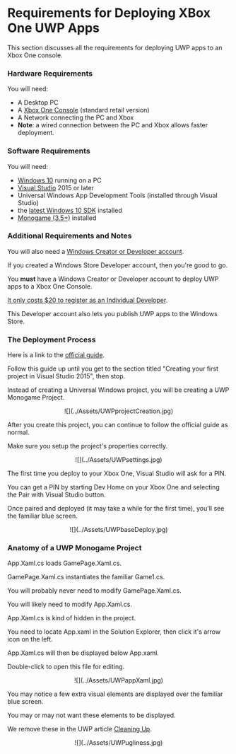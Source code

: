 


# Requirements for Deploying XBox One UWP Apps


This section discusses all the requirements for deploying UWP apps to an Xbox One console.


### Hardware Requirements


You will need:

- A Desktop PC
- A [Xbox One Console](http://www.xbox.com/en-US/xbox-one/consoles) (standard retail version)
- A Network connecting the PC and Xbox
- **Note**: a wired connection between the PC and Xbox allows faster deployment.


### Software Requirements


You will need:

- [Windows 10](https://www.microsoft.com/en-us/windows/get-windows-10) running on a PC
- [Visual Studio](https://www.visualstudio.com/vs/community/) 2015 or later
- Universal Windows App Development Tools (installed through Visual Studio)
- the [latest Windows 10 SDK](https://developer.microsoft.com/en-us/windows/downloads/windows-10-sdk) installed
- [Monogame (3.5+)](http://www.monogame.net/downloads/) installed


### Additional Requirements and Notes


You will also need a 
[Windows Creator or Developer account](https://docs.microsoft.com/en-us/windows/uwp/publish/opening-a-developer-account).

If you created a Windows Store Developer account, then you're good to go.

You **must** have a Windows Creator or Developer account to deploy UWP apps to a Xbox One Console.

[It only costs $20 to register as an Individual Developer](https://docs.microsoft.com/en-us/windows/uwp/publish/account-types-locations-and-fees).

This Developer account also lets you publish UWP apps to the Windows Store.


### The Deployment Process


Here is a link to the [official guide](https://docs.microsoft.com/en-us/windows/uwp/xbox-apps/getting-started).

Follow this guide up until you get to the section titled "Creating your first project in Visual Studio 2015", then stop.

Instead of creating a Universal Windows project, you will be creating a UWP Monogame Project.


<center>![](../Assets/UWPprojectCreation.jpg)</center>


After you create this project, you can continue to follow the official guide as normal.

Make sure you setup the project's properties correctly.


<center>![](../Assets/UWPsettings.jpg)</center>


The first time you deploy to your Xbox One, Visual Studio will ask for a PIN.

You can get a PIN by starting Dev Home on your Xbox One and selecting the Pair with Visual Studio button.

Once paired and deployed (it may take a while for the first time), you'll see the familiar blue screen.


<center>![](../Assets/UWPbaseDeploy.jpg)</center>


### Anatomy of a UWP Monogame Project


App.Xaml.cs loads GamePage.Xaml.cs.

GamePage.Xaml.cs instantiates the familiar Game1.cs.

You will probably never need to modify GamePage.Xaml.cs.

You will likely need to modify App.Xaml.cs.


App.Xaml.cs is kind of hidden in the project.

You need to locate App.xaml in the Solution Explorer, then click it's arrow icon on the left.

App.Xaml.cs will then be displayed below App.xaml.

Double-click to open this file for editing.


<center>![](../Assets/UWPappXaml.jpg)</center>


You may notice a few extra visual elements are displayed over the familiar blue screen.

You may or may not want these elements to be displayed.

We remove these in the UWP article [Cleaning Up](UWPCleanup.md).


<center>![](../Assets/UWPugliness.jpg)</center>



